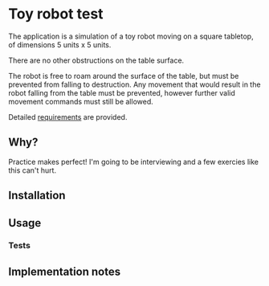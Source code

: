 # Toy robot test

The application is a simulation of a toy robot moving on a square tabletop, of dimensions 5 units x 5 units.

There are no other obstructions on the table surface.

The robot is free to roam around the surface of the table, but must be prevented from falling to destruction. Any movement
that would result in the robot falling from the table must be prevented, however further valid movement commands must still
be allowed.

Detailed [requirements](Requirements.md) are provided.

## Why?

Practice makes perfect! I'm going to be interviewing and a few exercies like this can't hurt.

## Installation

## Usage

### Tests

## Implementation notes
